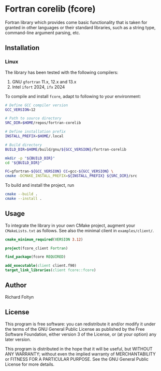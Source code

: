 # Fortran corelib (fcore) #

Fortran library which provides come basic functionality that is taken for 
granted in other languages or their standard libraries, such as
a string type, command-line argument parsing, etc.

## Installation ##

### Linux ###

The library has been tested with the following compilers:

1.  GNU `gfortran` 11.x, 12.x and 13.x
2.  Intel `ifort` 2024, `ifx` 2024

To compile and install `fcore`, adapt to following to your environment:
```bash
# Define GCC compiler version
GCC_VERSION=12

# Path to source directory
SRC_DIR=$HOME/repos/fortran-corelib

# Define installation prefix
INSTALL_PREFIX=$HOME/.local

# Build directory
BUILD_DIR=$HOME/build/gnu/${GCC_VERSION}/fortran-corelib

mkdir -p "${BUILD_DIR}"
cd "${BUILD_DIR}"

FC=gfortran-${GCC_VERSION} CC=gcc-${GCC_VERSION} \
cmake -DCMAKE_INSTALL_PREFIX=${INSTALL_PREFIX} ${SRC_DIR}/src
```

To build and install the project, run
```bash
cmake --build .
cmake --install .
```

## Usage

To integrate the library in your own CMake project, augment your `CMakeLists.txt`
as follows. See also the minimal client in `examples/client/`.
```CMake
cmake_minimum_required(VERSION 3.12)

project(fcore_client Fortran)

find_package(fcore REQUIRED)

add_executable(client client.f90)
target_link_libraries(client fcore::fcore)

```

## Author

Richard Foltyn

## License

This program is free software: you can redistribute it and/or modify it under 
the terms of the GNU General Public License as published by the Free Software 
Foundation, either version 3 of the License, or (at your option) any later 
version.

This program is distributed in the hope that it will be useful, but WITHOUT ANY 
WARRANTY; without even the implied warranty of MERCHANTABILITY or FITNESS FOR A 
PARTICULAR PURPOSE. See the GNU General Public License for more details.
